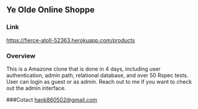## Ye Olde Online Shoppe

### Link
https://fierce-atoll-52363.herokuapp.com/products

### Overview
This is a Amazone clone that is done in 4 days, including user authentication, admin path, relational database, and over 50 Rspec tests. User can login as guest or as admin. Reach out to me if you want to check out the admin interface.

###Cotact
hank860502@gmail.com
